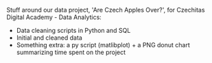 Stuff around our data project, 'Are Czech Apples Over?', for Czechitas Digital Academy - Data Analytics:
- Data cleaning scripts in Python and SQL
- Initial and cleaned data
- Something extra: a py script (matlibplot) + a PNG donut chart summarizing time spent on the project
